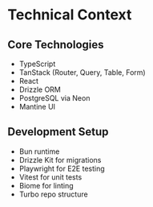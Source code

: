 # Technical Context

## Core Technologies
- TypeScript
- TanStack (Router, Query, Table, Form)
- React
- Drizzle ORM
- PostgreSQL via Neon
- Mantine UI

## Development Setup
- Bun runtime
- Drizzle Kit for migrations
- Playwright for E2E testing
- Vitest for unit tests
- Biome for linting
- Turbo repo structure